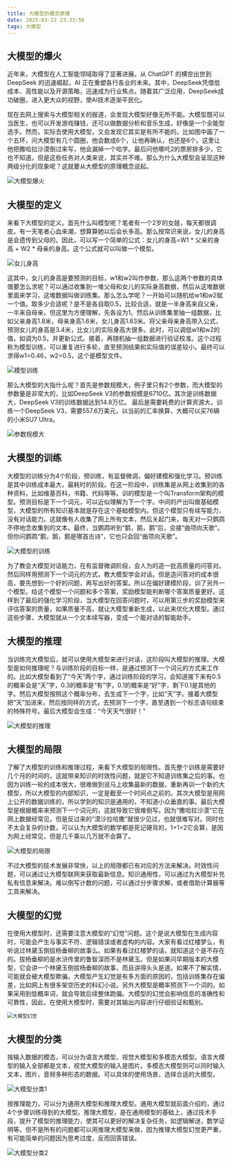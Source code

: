 ```yaml
---
title: 大模型的概念原理
date: 2025-03-22 23:33:56
tags: 大模型
---
```


## 大模型的爆火

近年来，大模型在人工智能领域取得了显著进展。从 ChatGPT 的横空出世到 DeepSeek 的迅速崛起，AI 正在重塑各行各业的未来。其中，DeepSeek凭借低成本、高性能以及开源策略，迅速成为行业焦点。随着其广泛应用，DeepSeek成功破圈，进入更大众的视野，使AI技术逐渐平民化。

现在去网上搜索与大模型相关的报道，会发现大模型好像无所不能。大模型既可以当医生，也可以开发游戏赚钱，还可以做数据分析和音乐生成，好像是一个全能型选手。然而，实际去使用大模型，又会发现它其实是有所不能的。比如图中画了一个五环，问大模型有几个圆圈，他会数成6个，让他再确认，也还是6个。这里让他把撒哈拉沙漠倒过来写，他会漏掉一个哈字。最后问他哪吒2的票房排多少，它也不知道。但是这些任务对人类来说，其实并不难。那么为什么大模型会呈现这种两级分化的现象呢？这就要从大模型的原理概念说起。

![大模型爆火](https://dmrookie-1304531716.cos.ap-guangzhou.myqcloud.com/techblog/imgs/20250323091551228.webp)

## 大模型的定义

来看下大模型的定义。首先什么叫模型呢？笔者有一个2岁的女娃，每天都很调皮。有一天笔者心血来潮，想算算她以后会长多高。那么按常识来说，女儿的身高是会遗传到父母的。因此，可以写一个简单的公式：女儿的身高=W1 * 父亲的身高 + W2 * 母亲的身高。这个公式就可以叫做一个模型。

![女儿身高](https://dmrookie-1304531716.cos.ap-guangzhou.myqcloud.com/techblog/imgs/20250323092907536.webp)

这其中，女儿的身高是要预测的目标，w1和w2叫作参数，那么这两个参数的具体值要怎么求呢？可以通过收集到一堆父母和女儿的实际身高数据，然后从这堆数据里面来学习，这堆数据叫做训练集。那么怎么学呢？一开始可以随机给w1和w2赋一个值。取多少合适呢？是不是各自取0.5，比较合适，就是一半身高来自父亲，一半来自母亲。但这里为方便理解，先各设为1。然后从训练集里抽一组数据，比如父亲身高1.8米，母亲身高1.6米，女儿身高1.63米。将父亲母亲身高带入公式，预测女儿的身高是3.4米，比女儿的实际身高大很多。此时，可以调低w1和w2的值，如调为0.5，并更新公式。接着，再随机抽一组数据进行验证校准。这个过程称为模型训练，可以重复进行多轮，直至预测结果和实际值的误差较小。最终可以求得w1=0.46，w2=0.5，这个是模型文件。

![模型训练](https://dmrookie-1304531716.cos.ap-guangzhou.myqcloud.com/techblog/imgs/20250323154803844.webp)

那么大模型的大指什么呢？首先是参数规模大，例子里只有2个参数，而大模型的参数量是非常大的，比如DeepSeek V3的参数规模是6710亿。其次是训练数据大，DeepSeek V3的训练数据达到14.8万亿。 最后是需要耗费的计算资源大，训练一个DeepSeek V3，需要557.6万美元，以当前的汇率换算，大概可以买76辆的小米SU7 Ultra。

![参数规模大](https://dmrookie-1304531716.cos.ap-guangzhou.myqcloud.com/techblog/imgs/20250323160103744.webp)

## 大模型的训练

大模型的训练分为4个阶段，预训练，有监督微调，偏好建模和强化学习。预训练是其中训练成本最大，最耗时的阶段。在这一阶段中，训练集是从网上收集到的各种资料，比如维基百科，书籍、代码等等。训的模型是一个叫Transform架构的模型。预测目标是下一个词元，可以近似理解为下一个字。中间的产出叫做基础模型，大模型的所有知识基本就是存在这个基础模型内。但这个模型只有续写能力，没有对话能力。这就像有人收集了网上所有文本，然后关起门来，每天对一只鹦鹉不停地念收集到的文本。最终，当鹦鹉听到“鹅，鹅，鹅”后，会接“曲项向天歌”。但你问鹦鹉“鹅，鹅，鹅是哪首古诗”，它也只会回“曲项向天歌”。

![大模型的训练](https://dmrookie-1304531716.cos.ap-guangzhou.myqcloud.com/techblog/imgs/20250323160212273.webp)

为了教会大模型对话能力，在有监督微调阶段，会人为的造一批高质量的问答对。然后同样用预测下一个词元的方式，教大模型学会对话。但是造问答对的成本很高，要先想到一个好的问题，再写出好的答案。所以在偏好建模阶段，训了另外一个模型。给这个模型一个问题和多个答案，奖励模型能判断哪个答案质量更好。这样到了最后的强化学习阶段，当大模型在回答问题时，可以用第三步的奖励模型来评估答案的质量，如果质量不高，就让大模型重新生成，以此来优化大模型。通过这些步骤，大模型就从一个文本续写器，变成一个能对话的智能助手。

## 大模型的推理

当训练完大模型后，就可以使用大模型来进行对话，这阶段叫大模型的推理。大模型是如何推理呢？与训练阶段的目标一样，是通过预测下一个词元的方式来工作的。比如大模型看到了“今天”两个字，通过训练阶段的学习，会知道接下来有0.5的概率会是“天”字，0.3的概率是“有”字，0.1的概率是“好”字，剩下0.1是其他的字。然后大模型按照这个概率分布，去生成下一个字，比如“天”字。接着大模型把“天”加进来，然后按同样的方式，去预测下一个字，直至遇到一个标志语句结束的特殊符号。最后大模型会生成：“今天天气很好！”

![大模型的推理](https://dmrookie-1304531716.cos.ap-guangzhou.myqcloud.com/techblog/imgs/20250324090619467.webp)

## 大模型的局限

了解了大模型的训练和推理过程，来看下大模型的局限性。首先整个训练是需要好几个月的时间的，这就带来知识的时效性问题，就是它不知道训练集之后的事。也因为训练一轮的成本很大，很难做到说马上收集最新的数据，重新再训一个新的大模型，所以大模型的内部知识，一定是截至一个时间点之前的。其次大模型是用网上公开的数据训练的，所以学到的知识是通用的，不知道小众垂直的事。最后大模型是根据概率来预测下一个词元的，这就导致它很难倒写。因为“撒哈拉沙漠”它在网上数据经常见，但是反过来的“漠沙拉哈撒”就很少见过，也就很难写对。同时也不太会复杂的计数，可以认为大模型的数学都是死记硬背的，1+1=2它会算，是因为网上经常见，但是几千乘以几万就不会算了。

![大模型的局限](https://dmrookie-1304531716.cos.ap-guangzhou.myqcloud.com/techblog/imgs/20250324091731524.webp)

不过大模型的技术发展非常快，以上的局限都已有对应的方法来解决。时效性问题，可以通过让大模型联网来获取最新信息。知识通用性，可以通过为大模型补充私有信息来解决。难以倒写计数的问题，可以通过分步骤求解，或者借助计算器等工具来解决。

## 大模型的幻觉

在使用大模型时，还需要注意大模型的“幻觉”问题。这个是说大模型在生成内容时，可能会产生与事实不符、逻辑错误或者虚构的内容。大家有看过红楼梦么，有听说过林黛玉倒拔杨垂柳的故事么。如果有看过红楼梦的话，就知道这个是不存在的。拔杨垂柳的是水浒传里的鲁智深而不是林黛玉。但是如果问早期版本的大模型，它会讲一个林黛玉倒拔杨垂柳的故事，而且讲得头头是道。如果不了解实情，可能就会被大模型欺骗。大模型产生幻觉是有多方面的原因的，包括训练集存在偏差，比如网上有很多架空历史的科幻小说。另外大模型是概率预测下一个词的。如果采用到低概率词，就会导致后续整体跑偏。大模型的幻觉会影响信息的准确性和可靠性，因此，在使用大模型时，需要对其输出内容进行仔细验证和甄别。

<img src="https://dmrookie-1304531716.cos.ap-guangzhou.myqcloud.com/techblog/imgs/20250324093253091.webp" alt="大模型幻觉" style="zoom:80%;" />

## 大模型的分类

按输入数据的模态，可以分为语言大模型、视觉大模型和多模态大模型。语言大模型的输入全部都是文本，视觉大模型的输入是图片。多模态大模型则可以同时输入文本，图片，音频多种形态的数据。可以具体的使用场景，选择合适的大模型。

![大模型分类1](https://dmrookie-1304531716.cos.ap-guangzhou.myqcloud.com/techblog/imgs/20250325214201549.webp)

按推理能力，可以分为通用大模型和推理大模型。通用大模型就前面介绍的，通过4个步骤训练得到的大模型。推理大模型，是在通用模型的基础上，通过技术手段，提升了模型的推理能力，使其可以更好的解决复杂任务，如逻辑解谜，数学证明等。但不是所有的问题都可以用推理大模型来做，因为推理大模型幻觉更严重，有可能简单的问题因为思考过度，反而回答错误。

![大模型分类2](https://dmrookie-1304531716.cos.ap-guangzhou.myqcloud.com/techblog/imgs/20250325214509391.webp)

